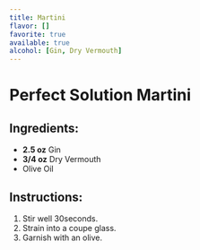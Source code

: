 ```yaml
---
title: Martini
flavor: []
favorite: true
available: true
alcohol: [Gin, Dry Vermouth]
---
```

# Perfect Solution Martini

## Ingredients:
- **2.5 oz** Gin
- **3/4 oz** Dry Vermouth
- Olive Oil

## Instructions:
1. Stir well 30seconds.
2. Strain into a coupe glass.
3. Garnish with an olive.


